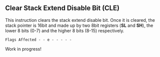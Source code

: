 ## Clear Stack Extend Disable Bit (**CLE**)
This instruction clears the stack extend disable bit. Once it is cleared, the stack pointer is 16bit and made up by two 8bit registers (**SL** and **SH**), the lower 8 bits (0-7) and the higher 8 bits (8-15) respectively.

````Flags Affected - - e - - - - -````

Work in progress!